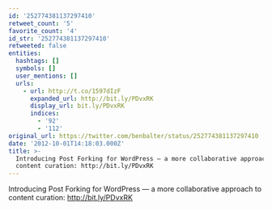 ```yaml
---
id: '252774381137297410'
retweet_count: '5'
favorite_count: '4'
id_str: '252774381137297410'
retweeted: false
entities:
  hashtags: []
  symbols: []
  user_mentions: []
  urls:
    - url: http://t.co/1597dIzF
      expanded_url: http://bit.ly/PDvxRK
      display_url: bit.ly/PDvxRK
      indices:
        - '92'
        - '112'
original_url: https://twitter.com/benbalter/status/252774381137297410
date: '2012-10-01T14:18:03.000Z'
title: >-
  Introducing Post Forking for WordPress — a more collaborative approach to
  content curation: http://bit.ly/PDvxRK
---
```


Introducing Post Forking for WordPress — a more collaborative approach to content curation: http://bit.ly/PDvxRK